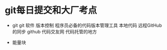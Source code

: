 # git每日提交和大厂考点

- git
    git 软件 版本控制
    程序员必备的代码版本管理工具
    本地代码 远程GitHub 的同步
    github 代码交友网 代码托管的地方

- 能量块
    
